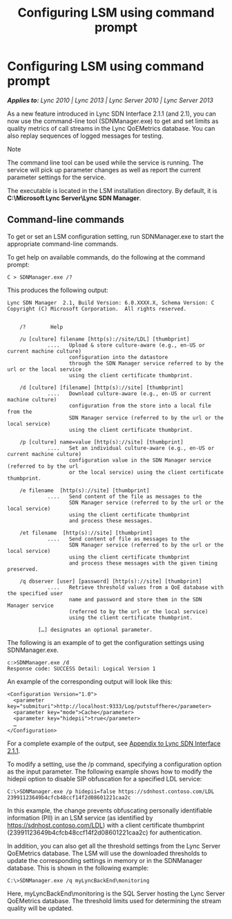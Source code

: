 ﻿---
title: Configuring LSM using command prompt
TOCTitle: Configuring LSM using command prompt
ms:assetid: 3720e38a-b444-4a90-9a1b-cad39292ffdf
ms:mtpsurl: https://msdn.microsoft.com/en-us/library/Dn785211(v=office.15)
ms:contentKeyID: 62952691
ms.date: 02/16/2015
mtps_version: v=office.15
---

# Configuring LSM using command prompt


_**Applies to:** Lync 2010 | Lync 2013 | Lync Server 2010 | Lync Server 2013_

As a new feature introduced in Lync SDN Interface 2.1.1 (and 2.1), you can now use the command-line tool (SDNManager.exe) to get and set limits as quality metrics of call streams in the Lync QoEMetrics database. You can also replay sequences of logged messages for testing.


> [!NOTE]
> <P>The command line tool can be used while the service is running. The service will pick up parameter changes as well as report the current parameter settings for the service.</P>



The executable is located in the LSM installation directory. By default, it is **C:\\Microsoft Lync Server\\Lync SDN Manager**.

## Command-line commands

To get or set an LSM configuration setting, run SDNManager.exe to start the appropriate command-line commands.

To get help on available commands, do the following at the command prompt:

    C > SDNManager.exe /?

This produces the following output:

    Lync SDN Manager  2.1, Build Version: 6.0.XXXX.X, Schema Version: C
    Copyright (C) Microsoft Corporation.  All rights reserved.
    
    
        /?        Help
    
        /u [culture] filename [http(s)://site/LDL] [thumbprint]
                 ....   Upload & store culture-aware (e.g., en-US or current machine culture)
                        configuration into the datastore
                        through the SDN Manager service referred to by the url or the local service
                        using the client certificate thumbprint.
    
        /d [culture] [filename] [http(s)://site] [thumbprint]
                 ....   Download culture-aware (e.g., en-US or current machine culture)
                        configuration from the store into a local file from the
                        SDN Manager service (referred to by the url or the local service)
                        using the client certificate thumbprint.
    
        /p [culture] name=value [http(s)://site] [thumbprint]
                 ....   Set an individual culture-aware (e.g., en-US or current machine culture)
                        configuration value in the SDN Manager service (referred to by the url
                        or the local service) using the client certificate thumbprint.
    
        /e filename  [http(s)://site] [thumbprint]
                 ....   Send content of the file as messages to the
                        SDN Manager service (referred to by the url or the local service)
                        using the client certificate thumbprint
                        and process these messages.
    
        /et filename  [http(s)://site] [thumbprint]
                 ....   Send content of file as messages to the
                        SDN Manager service (referred to by the url or the local service)
                        using the client certificate thumbprint
                        and process these messages with the given timing preserved.
    
        /q dbserver [user] [password] [http(s)://site] [thumbprint]
                 ....   Retrieve threshold values from a QoE database with the specified user
                        name and password and store them in the SDN Manager service
                        (referred to by the url or the local service)
                        using the client certificate thumbprint.
    
              […] designates an optional parameter.

The following is an example of to get the configuration settings using SDNManager.exe.

    c:>SDNManager.exe /d
    Response code: SUCCESS Detail: Logical Version 1

An example of the corresponding output will look like this:

    <Configuration Version="1.0">
      <parameter key="submituri">http://localhost:9333/Log/putstuffhere</parameter>
      <parameter key="mode">Cache</parameter>
      <parameter key="hidepii">true</parameter>
      …
    </Configuration>

For a complete example of the output, see [Appendix to Lync SDN Interface 2.1.1](appendix-to-lync-sdn-interface-2-1-1.md).

To modify a setting, use the /p command, specifying a configuration option as the input parameter. The following example shows how to modify the hidepii option to disable SIP obfuscation for a specified LDL service:

    C:\>SDNManager.exe /p hidepii=false https://sdnhost.contoso.com/LDL 23991123649b4cfcb48ccf14f2d08601221caa2c

In this example, the change prevents obfuscating personally identifiable information (PII) in an LSM service (as identified by https://sdnhost.contoso.com/LDL) with a client certificate thumbprint (23991123649b4cfcb48ccf14f2d08601221caa2c) for authentication.

In addition, you can also get all the threshold settings from the Lync Server QoEMetrics database. The LSM will use the downloaded thresholds to update the corresponding settings in memory or in the SDNManager database. This is shown in the following example:

    C:\>SDNManager.exe /q myLyncBackEnd\monitoring

Here, myLyncBackEnd\\monitoring is the SQL Server hosting the Lync Server QoEMetrics database. The threshold limits used for determining the stream quality will be updated.

